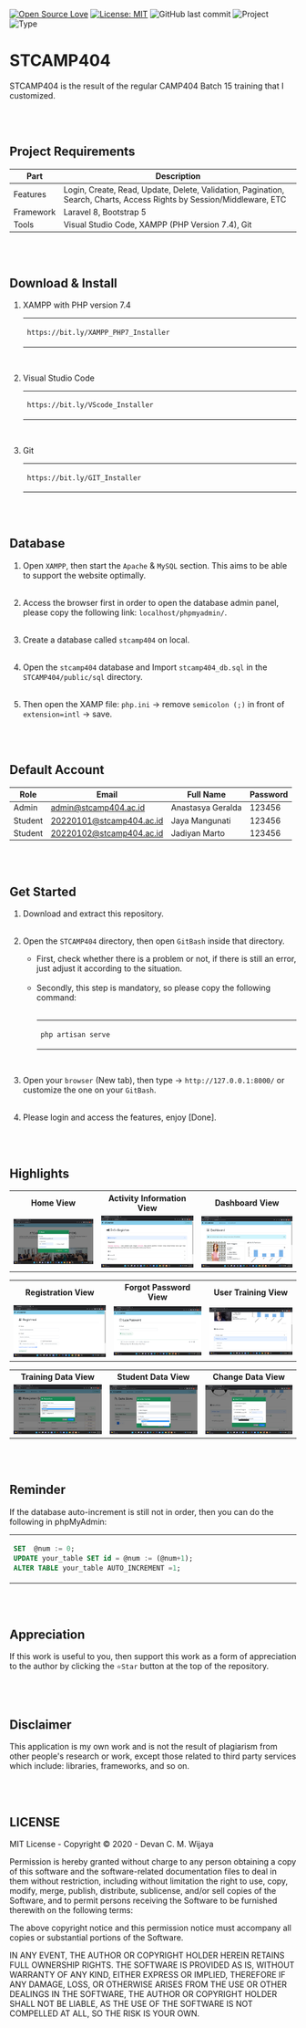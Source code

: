 [![Open Source Love](https://badges.frapsoft.com/os/v1/open-source.svg?style=flat)](https://github.com/ellerbrock/open-source-badges/)
[![License: MIT](https://img.shields.io/badge/License-MIT-blue.svg?logo=github&color=%23F7DF1E)](https://opensource.org/licenses/MIT)
![GitHub last commit](https://img.shields.io/github/last-commit/devancakra/STCAMP404?logo=Codeforces&logoColor=white&color=%23F7DF1E)
![Project](https://img.shields.io/badge/Project-Website-light.svg?style=flat&logo=googlechrome&logoColor=white&color=%23F7DF1E)
![Type](https://img.shields.io/badge/Type-Course-light.svg?style=flat&logo=gitbook&logoColor=white&color=%23F7DF1E)

# STCAMP404
<p>STCAMP404 is the result of the regular CAMP404 Batch 15 training that I customized.</p>

<br><br>

## Project Requirements
| Part | Description |
| --- | --- |
| Features | Login, Create, Read, Update, Delete, Validation, Pagination, Search, Charts, Access Rights by Session/Middleware, ETC |
| Framework | Laravel 8, Bootstrap 5 |
| Tools | Visual Studio Code, XAMPP (PHP Version 7.4), Git |

<br><br>

## Download & Install
1. XAMPP with PHP version 7.4

   <table><tr><td width="810">

   ```
   https://bit.ly/XAMPP_PHP7_Installer
   ```

   </td></tr></table><br>

2. Visual Studio Code

   <table><tr><td width="810">

   ```
   https://bit.ly/VScode_Installer
   ```

   </td></tr></table><br>

3. Git

   <table><tr><td width="810">

   ```
   https://bit.ly/GIT_Installer
   ```

   </td></tr></table>

<br><br>

## Database
1. Open ``` XAMPP ```, then start the ``` Apache ``` & ``` MySQL ``` section. This aims to be able to support the website optimally.<br><br>

2. Access the browser first in order to open the database admin panel, please copy the following link: ``` localhost/phpmyadmin/ ```.<br><br>

3. Create a database called ``` stcamp404 ``` on local.<br><br>

4. Open the ``` stcamp404 ``` database and Import ``` stcamp404_db.sql ``` in the ``` STCAMP404/public/sql ``` directory.<br><br>

5. Then open the XAMP file: ``` php.ini ``` -> remove ``` semicolon (;) ``` in front of ``` extension=intl ``` -> save.

<br><br>

## Default Account
| Role | Email | Full Name | Password |
| --- | --- | --- | --- |
| Admin | admin@stcamp404.ac.id | Anastasya Geralda | 123456 |
| Student | 20220101@stcamp404.ac.id | Jaya Mangunati | 123456 |
| Student | 20220102@stcamp404.ac.id | Jadiyan Marto | 123456 |

<br><br>

## Get Started
1. Download and extract this repository.<br><br>

2. Open the ``` STCAMP404 ``` directory, then open ``` GitBash ``` inside that directory.
   <ul>
       <li>First, check whether there is a problem or not, if there is still an error, just adjust it according to the situation.</li><br>
       <li>Secondly, this step is mandatory, so please copy the following command:<br><br></li>
       
   <table><tr><td width="810">
     
   ````bash
   php artisan serve
   ````

   </td></tr></table>
   </ul><br>
   
3. Open your ``` browser ``` (New tab), then type -> ``` http://127.0.0.1:8000/ ``` or customize the one on your ``` GitBash ```.<br><br>

4. Please login and access the features, enjoy [Done].
    
<br><br>

## Highlights
<table>
<tr>
<th width="280">Home View</th>
<th width="280">Activity Information View</th>
<th width="280">Dashboard View</th>
</tr>
<tr>
<td><img src="documentation/Home.jpg" alt="home"></td>
<td><img src="documentation/Activity Information.jpg" alt="activity-information"></td>
<td><img src="documentation/Dashboard.jpg" alt="dashboard"></td>
</tr>
</table>
<table>
<tr>
<th width="280">Registration View</th>
<th width="280">Forgot Password View</th>
<th width="280">User Training View</th>
</tr>
<tr>
<td><img src="documentation/Registration.jpg" alt="registration"></td>
<td><img src="documentation/Forgot Password.jpg" alt="forgot-password"></td>
<td><img src="documentation/User Training.jpg" alt="user-training"></td>
</tr></table>
<table>
<tr>
<th width="280">Training Data View</th>
<th width="280">Student Data View</th>
<th width="280">Change Data View</th>
</tr>
<tr>
<td><img src="documentation/Training Data.jpg" alt="training-data"></td>
<td><img src="documentation/Student Data.jpg" alt="student-data"></td>
<td><img src="documentation/Change Data.jpg" alt="change-data"></td>
</tr></table>

<br><br>

## Reminder
<p>If the database auto-increment is still not in order, then you can do the following in phpMyAdmin:</p>

<table><tr><td width="840">

```sql
SET  @num := 0;
UPDATE your_table SET id = @num := (@num+1);
ALTER TABLE your_table AUTO_INCREMENT =1;
```

</td></tr></table>

<br><br>

## Appreciation
If this work is useful to you, then support this work as a form of appreciation to the author by clicking the ``` ⭐Star ``` button at the top of the repository.

<br><br>

## Disclaimer
This application is my own work and is not the result of plagiarism from other people's research or work, except those related to third party services which include: libraries, frameworks, and so on.

<br><br>

## LICENSE
MIT License - Copyright © 2020 - Devan C. M. Wijaya

Permission is hereby granted without charge to any person obtaining a copy of this software and the software-related documentation files to deal in them without restriction, including without limitation the right to use, copy, modify, merge, publish, distribute, sublicense, and/or sell copies of the Software, and to permit persons receiving the Software to be furnished therewith on the following terms:

The above copyright notice and this permission notice must accompany all copies or substantial portions of the Software.

IN ANY EVENT, THE AUTHOR OR COPYRIGHT HOLDER HEREIN RETAINS FULL OWNERSHIP RIGHTS. THE SOFTWARE IS PROVIDED AS IS, WITHOUT WARRANTY OF ANY KIND, EITHER EXPRESS OR IMPLIED, THEREFORE IF ANY DAMAGE, LOSS, OR OTHERWISE ARISES FROM THE USE OR OTHER DEALINGS IN THE SOFTWARE, THE AUTHOR OR COPYRIGHT HOLDER SHALL NOT BE LIABLE, AS THE USE OF THE SOFTWARE IS NOT COMPELLED AT ALL, SO THE RISK IS YOUR OWN.
